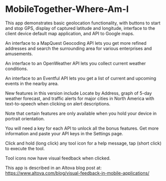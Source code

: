 # MobileTogether-Where-Am-I
This app demonstrates basic geolocation functionality, with buttons to start and stop GPS, display of captured latitude and longitude, interface to the client device default map application, and API to Google maps.

An interface to a MapQuest Geocoding API lets you get more refined addresses and search the surrounding area for various enterprises and amusements.

An interface to an OpenWeather API lets you collect current weather conditions.

An interface to an Eventful API lets you get a list of current and upcoming events in the nearby area.

New features in this version include Locate by Address, graph of 5-day weather forecast, and traffic alerts for major cities in North America with text-to-speech when clicking on alert descriptions.

Note that certain features are only available when you hold your device in portrait orientation.

You will need a key for each API to unlock all the bonus features. Get more information and paste your API keys in the Settings page.

Click and hold (long click) any tool icon for a help message, tap (short click) to execute the tool.

Tool icons now have visual feedback when clicked.

This app is described in an Altova blog post at: https://www.altova.com/blog/visual-feedback-in-mobile-applications/


